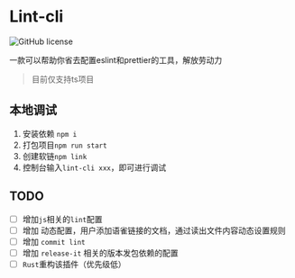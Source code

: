 # Lint-cli

 

![GitHub license](https://img.shields.io/badge/license-MIT-blue.svg)

 

 <!-- [![build status](https://github.com/liuqh0609/lint-cli/actions/workflows/ci.yml/badge.svg?branch=master)](https://github.com/liuqh0609/lint-cli/actions) -->

一款可以帮助你省去配置eslint和prettier的工具，解放劳动力

> 目前仅支持ts项目

## 本地调试

1. 安装依赖 `npm i`
2. 打包项目`npm run start`
3. 创建软链`npm link`
4. 控制台输入`lint-cli xxx`，即可进行调试

## TODO

* [ ] 增加`js`相关的`lint`配置
* [ ] 增加 动态配置，用户添加语雀链接的文档，通过读出文件内容动态设置规则
* [ ] 增加 `commit lint`
* [ ] 增加 `release-it` 相关的版本发包依赖的配置
* [ ] `Rust`重构该插件（优先级低）
